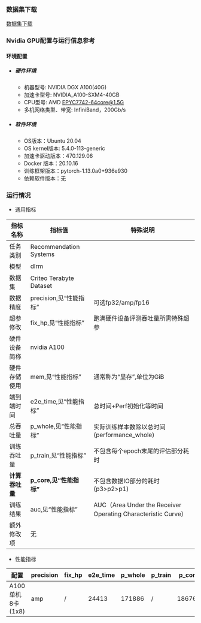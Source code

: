 ### 数据集下载

[数据集下载](../../benchmarks/dlrm/README.md#数据集下载地址)

### Nvidia GPU配置与运行信息参考
#### 环境配置

- ##### 硬件环境
    - 机器型号: NVIDIA DGX A100(40G) 
    - 加速卡型号: NVIDIA_A100-SXM4-40GB
    - CPU型号: AMD EPYC7742-64core@1.5G
    - 多机网络类型、带宽: InfiniBand，200Gb/s

- ##### 软件环境
   - OS版本：Ubuntu 20.04
   - OS kernel版本: 5.4.0-113-generic     
   - 加速卡驱动版本：470.129.06
   - Docker 版本：20.10.16
   - 训练框架版本：pytorch-1.13.0a0+936e930
   - 依赖软件版本：无


### 运行情况

* 通用指标

| 指标名称       | 指标值                  | 特殊说明                                                      |
| -------------- | ----------------------- | ------------------------------------------------------------- |
| 任务类别       | Recommendation Systems  |                                                               |
| 模型           | dlrm                    |                                                               |
| 数据集         | Criteo Terabyte Dataset |                                                               |
| 数据精度       | precision,见“性能指标”  | 可选fp32/amp/fp16                                             |
| 超参修改       | fix_hp,见“性能指标”     | 跑满硬件设备评测吞吐量所需特殊超参                            |
| 硬件设备简称   | nvidia A100             |                                                               |
| 硬件存储使用   | mem,见“性能指标”        | 通常称为“显存”,单位为GiB                                      |
| 端到端时间     | e2e_time,见“性能指标”   | 总时间+Perf初始化等时间                                       |
| 总吞吐量       | p_whole,见“性能指标”    | 实际训练样本数除以总时间(performance_whole)                   |
| 训练吞吐量     | p_train,见“性能指标”    | 不包含每个epoch末尾的评估部分耗时                             |
| **计算吞吐量** | **p_core,见“性能指标”** | 不包含数据IO部分的耗时(p3>p2>p1)                              |
| 训练结果       | auc,见“性能指标”        | AUC（Area Under the Receiver Operating Characteristic Curve） |
| 额外修改项     | 无                      |                                                               |

* 性能指标

| 配置             | precision | fix_hp | e2e_time | p_whole | p_train | p_core | auc    | mem      |
| ---------------- | --------- | ------ | -------- | ------- | ------- | ------ | ------ | -------- |
| A100单机8卡(1x8) | amp       | /      | 24413    | 171886  | /       | 186769 | 0.8024 | 8.8/40.0 |

